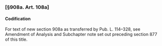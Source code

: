 ### [§908a. Art. 108a] ###

#### Codification ####

For text of new section 908a as transferred by Pub. L. 114–328, see Amendment of Analysis and Subchapter note set out preceding section 877 of this title.